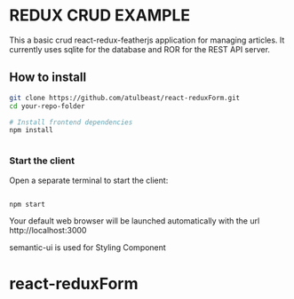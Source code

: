 # REDUX CRUD EXAMPLE

This a basic crud react-redux-featherjs application for managing articles. It currently uses sqlite for the database and ROR for the REST API server. 


##  How to install

```bash
git clone https://github.com/atulbeast/react-reduxForm.git
cd your-repo-folder

# Install frontend dependencies
npm install



```


### Start the client
Open a separate terminal to start the client:

```bash

npm start
```

Your default web browser will be launched automatically with the url http://localhost:3000

semantic-ui is used for Styling Component

 


# react-reduxForm
